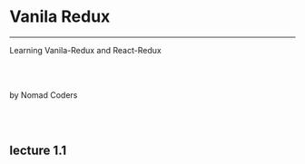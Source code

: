 # Vanila Redux
***
Learning Vanila-Redux and React-Redux 

<br/><br/>

by Nomad Coders

<br/><br/>

## lecture 1.1